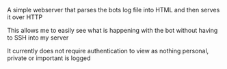 A simple webserver that parses the bots log file into HTML and then serves it over HTTP

This allows me to easily see what is happening with the bot without having to SSH into my server

It currently does not require authentication to view as nothing personal, private or important is logged
